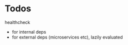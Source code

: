 # Todos

healthcheck 
- for internal deps
- for external deps (microservices etc), lazily evaluated
